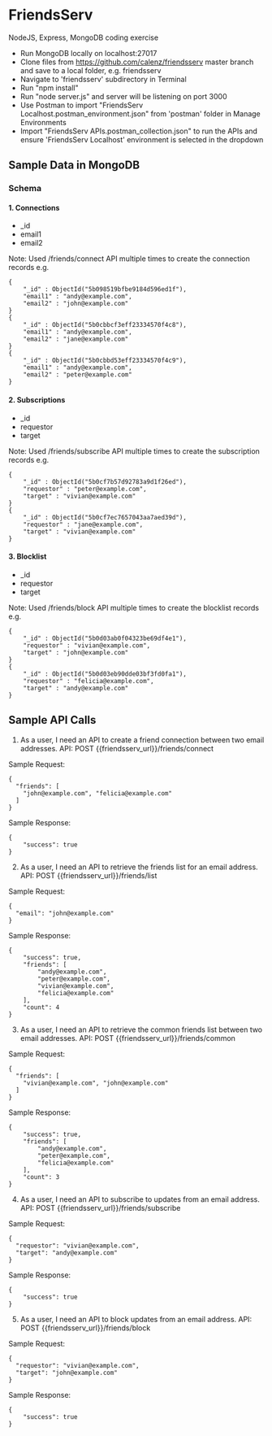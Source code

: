 # FriendsServ

NodeJS, Express, MongoDB coding exercise

- Run MongoDB locally on localhost:27017
- Clone files from https://github.com/calenz/friendsserv master branch and save to a local folder, e.g. friendsserv
- Navigate to 'friendsserv' subdirectory in Terminal
- Run "npm install"
- Run "node server.js" and server will be listening on port 3000
- Use Postman to import "FriendsServ Localhost.postman_environment.json" from 'postman' folder in Manage Environments
- Import "FriendsServ APIs.postman_collection.json" to run the APIs and ensure 'FriendsServ Localhost' environment is selected in the dropdown

## Sample Data in MongoDB
### Schema

#### 1. Connections
- _id
- email1
- email2

Note: Used /friends/connect API multiple times to create the connection records
e.g.
```
{ 
    "_id" : ObjectId("5b098519bfbe9184d596ed1f"), 
    "email1" : "andy@example.com", 
    "email2" : "john@example.com"
}
{ 
    "_id" : ObjectId("5b0cbbcf3eff23334570f4c8"), 
    "email1" : "andy@example.com", 
    "email2" : "jane@example.com"
}
{ 
    "_id" : ObjectId("5b0cbbd53eff23334570f4c9"), 
    "email1" : "andy@example.com", 
    "email2" : "peter@example.com"
}
```

#### 2. Subscriptions
- _id
- requestor
- target

Note: Used /friends/subscribe API multiple times to create the subscription records
e.g.
```
{ 
    "_id" : ObjectId("5b0cf7b57d92783a9d1f26ed"), 
    "requestor" : "peter@example.com", 
    "target" : "vivian@example.com"
}
{ 
    "_id" : ObjectId("5b0cf7ec7657043aa7aed39d"), 
    "requestor" : "jane@example.com", 
    "target" : "vivian@example.com"
}
```

#### 3. Blocklist
- _id
- requestor
- target

Note: Used /friends/block API multiple times to create the blocklist records
e.g.
```
{ 
    "_id" : ObjectId("5b0d03ab0f04323be69df4e1"), 
    "requestor" : "vivian@example.com", 
    "target" : "john@example.com"
}
{ 
    "_id" : ObjectId("5b0d03eb90dde03bf3fd0fa1"), 
    "requestor" : "felicia@example.com", 
    "target" : "andy@example.com"
}

```

## Sample API Calls

1. As a user, I need an API to create a friend connection between two email addresses.
API: POST {{friendsserv_url}}/friends/connect

Sample Request:
```
{
  "friends": [
  	"john@example.com", "felicia@example.com"
  ]
}
```
Sample Response:
```
{
    "success": true
}
```

2. As a user, I need an API to retrieve the friends list for an email address.
API: POST {{friendsserv_url}}/friends/list

Sample Request:
```
{
  "email": "john@example.com"
}
```
Sample Response:
```
{
    "success": true,
    "friends": [
        "andy@example.com",
        "peter@example.com",
        "vivian@example.com",
        "felicia@example.com"
    ],
    "count": 4
}
```

3. As a user, I need an API to retrieve the common friends list between two email addresses.
API: POST {{friendsserv_url}}/friends/common

Sample Request:
```
{
  "friends": [
  	"vivian@example.com", "john@example.com"
  ]
}
```
Sample Response:
```
{
    "success": true,
    "friends": [
        "andy@example.com",
        "peter@example.com",
        "felicia@example.com"
    ],
    "count": 3
}
```

4. As a user, I need an API to subscribe to updates from an email address.
API: POST {{friendsserv_url}}/friends/subscribe

Sample Request:
```
{
  "requestor": "vivian@example.com",
  "target": "andy@example.com"
}
```
Sample Response:
```
{
    "success": true
}
```

5. As a user, I need an API to block updates from an email address.
API: POST {{friendsserv_url}}/friends/block

Sample Request:
```
{
  "requestor": "vivian@example.com",
  "target": "john@example.com"
}
```
Sample Response:
```
{
    "success": true
}
```







